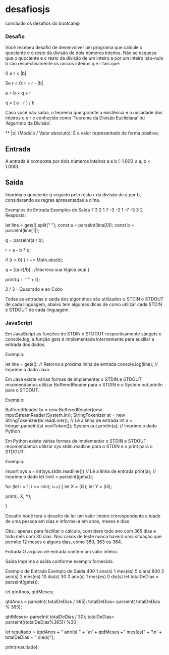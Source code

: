 # desafiosjs
concluído os desafios do bootcamp

### Desafio
Você recebeu desafio de desenvolver um programa que calcule o quociente e o resto da divisão de dois números inteiros. Não se esqueça que o quociente e o resto da divisão de um inteiro a por um inteiro não-nulo b são respectivamente os únicos inteiros q e r tais que:

0 ≤ r < |b|

Se r < 0: r = r - |b|

a = b × q + r

q = ( a - r ) / b

Caso você não saiba, o teorema que garante a existência e a unicidade dos inteiros q e r é conhecido como ‘Teorema da Divisão Euclidiana’ ou ‘Algoritmo da Divisão’.

** |b| (Módulo / Valor absoluto): É o valor representado de forma positiva;

## Entrada
A entrada é composta por dois números inteiros a e b (-1.000 ≤ a, b < 1.000).

## Saída
Imprima o quociente q seguido pelo resto r da divisão de a por b, considerando as regras apresentadas a cima.

Exemplos de Entrada	Exemplos de Saída
7 3	2 1
7 -3	-2 1
-7 -3	3 2
Resposta:

let line = gets().split(" "); const a = parseInt(line[0]); const b = parseInt(line[1]);

q = parseInt(a / b);

r = a - b * q;

if (r < 0) { r += Math.abs(b);

q = [(a-r)/b] ; //escreva sua lógica aqui }

print(q + " " + r);

2 / 3 - Quadrado e ao Cubo

Todas as entradas e saída dos algoritmos são utilizados o STDIN e STDOUT de cada linguagem, abaixo tem algumas dicas de como utilizar cada STDIN e STDOUT de cada linguagem.

### JavaScript

Em JavaScript as funções de STDIN e STDOUT respectivamente sãogets e console.log, a função gets é implementada internamente para auxiliar a entrada dos dados.

Exemplo:

let line = gets(); // Retorna a próxima linha de entrada
console.log(line); // Imprime o dado
Java

Em Java existe várias formas de implementar o STDIN e STDOUT recomendamos utilizar BufferedReader para o STDIN e o System.out.println para o STDOUT.

Exemplo:

BufferedReader br = new BufferedReader(new InputStreamReader(System.in));
StringTokenizer st = new StringTokenizer(br.readLine()); // Lê a linha de entrada
int a = Integer.parseInt(st.nextToken());
System.out.println(a); // Imprime o dado
Python

Em Python existe várias formas de implementar o STDIN e STDOUT recomendamos utilizar sys.stdin.readline para o STDIN e o print para o STDOUT.

Exemplo:

import sys
a = int(sys.stdin.readline()) // Lê a linha de entrada
print(a); // Imprime o dado
let limit = parseInt(gets());

for (let i = 1; i <= limit; i++) { let X = (i2); let Y = (i3);

print(i, X, Y);

}

Desafio
Você terá o desafio de ler um valor inteiro correspondente à idade de uma pessoa em dias e informe-a em anos, meses e dias

Obs.: apenas para facilitar o cálculo, considere todo ano com 365 dias e todo mês com 30 dias. Nos casos de teste nunca haverá uma situação que permite 12 meses e alguns dias, como 360, 363 ou 364.

Entrada
O arquivo de entrada contém um valor inteiro.

Saída
Imprima a saída conforme exemplo fornecido.

Exemplo de Entrada	Exemplo de Saída
400	1 ano(s) 1 mes(es) 5 dia(s)
800	2 ano(s) 2 mes(es) 10 dia(s)
30	0 ano(s) 1 mes(es) 0 dia(s)
let totalDeDias = parseInt(gets());

let qtdAnos, qtdMeses;

qtdAnos = parseInt( totalDeDias / 365); totalDeDias= parseInt( totalDeDias % 365);

qtdMeses= parseInt( totalDeDias / 30); totalDeDias= parseInt((totalDeDias%365)) %30 ;

let resultado = (qtdAnos + " ano(s) " + '\n' + qtdMeses +" mes(es)" + '\n' + totalDeDias + " dia(s)");

print(resultado);
